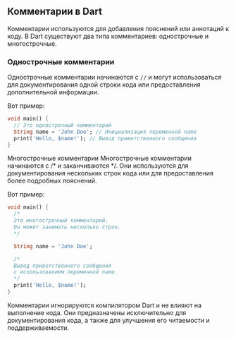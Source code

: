 ## Комментарии в Dart

Комментарии используются для добавления пояснений или аннотаций к коду. В Dart существуют два типа комментариев: однострочные и многострочные.

### Однострочные комментарии

Однострочные комментарии начинаются с `//` и могут использоваться для документирования одной строки кода или предоставления дополнительной информации.

Вот пример:

```dart
void main() {
  // Это однострочный комментарий
  String name = 'John Doe'; // Инициализация переменной name
  print('Hello, $name!'); // Вывод приветственного сообщения
}
```
Многострочные комментарии
Многострочные комментарии начинаются с /* и заканчиваются */. Они используются для документирования нескольких строк кода или для предоставления более подробных пояснений.

Вот пример:
```dart
void main() {
  /*
  Это многострочный комментарий.
  Он может занимать несколько строк.
  */

  String name = 'John Doe';

  /*
  Вывод приветственного сообщения
  с использованием переменной name.
  */
  print('Hello, $name!');
}
```
Комментарии игнорируются компилятором Dart и не влияют на выполнение кода. Они предназначены исключительно для документирования кода, а также для улучшения его читаемости и поддерживаемости.
